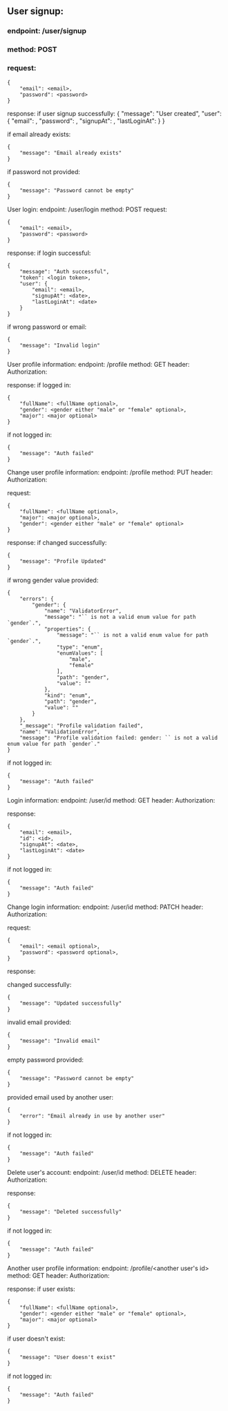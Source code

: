 ## User signup:
### endpoint: /user/signup
### method: POST
### request:
```
{
    "email": <email>,
    "password": <password>
}
```

response:
if user signup successfully:
{
    "message": "User created",
    "user": {
        "email": <email>,
        "password": <password>,
        "signupAt": <date>,
        "lastLoginAt": <date>
    }
}

if email already exists:
```
{
    "message": "Email already exists"
}
```

if password not provided:
```
{
    "message": "Password cannot be empty"
}
```

User login:
endpoint: /user/login
method: POST
request:
```
{
    "email": <email>,
    "password": <password>
}
```

response:
if login successful:
```
{
    "message": "Auth successful",
    "token": <login token>,
    "user": {
        "email": <email>,
        "signupAt": <date>,
        "lastLoginAt": <date>
    }
}
```

if wrong password or email:
```
{
    "message": "Invalid login"
}
```

User profile information:
endpoint: /profile
method: GET
header: Authorization: <token>

response:
if logged in:
```
{
    "fullName": <fullName optional>,
    "gender": <gender either "male" or "female" optional>,
    "major": <major optional>
}
```

if not logged in:
```
{
    "message": "Auth failed"
}
```

Change user profile information:
endpoint: /profile
method: PUT
header: Authorization: <token>

request:
```
{
    "fullName": <fullName optional>,
    "major": <major optional>,
    "gender": <gender either "male" or "female" optional>
}
```

response:
if changed successfully:
```
{
    "message": "Profile Updated"
}
```

if wrong gender value provided:
```
{
    "errors": {
        "gender": {
            "name": "ValidatorError",
            "message": "`` is not a valid enum value for path `gender`.",
            "properties": {
                "message": "`` is not a valid enum value for path `gender`.",
                "type": "enum",
                "enumValues": [
                    "male",
                    "female"
                ],
                "path": "gender",
                "value": ""
            },
            "kind": "enum",
            "path": "gender",
            "value": ""
        }
    },
    "_message": "Profile validation failed",
    "name": "ValidationError",
    "message": "Profile validation failed: gender: `` is not a valid enum value for path `gender`."
}
```

if not logged in:
```
{
    "message": "Auth failed"
}
```

Login information:
endpoint: /user/id
method: GET
header: Authorization: <token>

response:
```
{
    "email": <email>,
    "id": <id>,
    "signupAt": <date>,
    "lastLoginAt": <date>
}
```

if not logged in:
```
{
    "message": "Auth failed"
}
```

Change login information:
endpoint: /user/id
method: PATCH
header: Authorization: <token>

request:
```
{
    "email": <email optional>,
    "password": <password optional>,
}
```

response:

changed successfully:
```
{
    "message": "Updated successfully"
}
```

invalid email provided:
```
{
    "message": "Invalid email"
}
```

empty password provided:
```
{
    "message": "Password cannot be empty"
}
```

provided email used by another user:
```
{
    "error": "Email already in use by another user"
}
```

if not logged in:
```
{
    "message": "Auth failed"
}
```


Delete user's account:
endpoint: /user/id
method: DELETE
header: Authorization: <token>

response:
```
{
    "message": "Deleted successfully"
}
```

if not logged in:
```
{
    "message": "Auth failed"
}
```

Another user profile information:
endpoint: /profile/<another user's id>
method: GET
header: Authorization: <token>

response:
if user exists:
```
{
    "fullName": <fullName optional>,
    "gender": <gender either "male" or "female" optional>,
    "major": <major optional>
}
```

if user doesn't exist:
```
{
    "message": "User doesn't exist"
}
```

if not logged in:
```
{
    "message": "Auth failed"
}
```